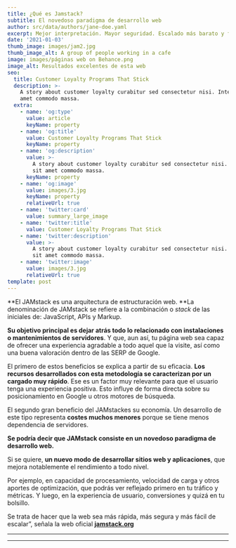 ```yaml
---
title: ¿Qué es Jamstack?
subtitle: El novedoso paradigma de desarrollo web
author: src/data/authors/jane-doe.yaml
excerpt: Mejor interpretación. Mayor seguridad. Escalado más barato y fácil.
date: '2021-01-03'
thumb_image: images/jam2.jpg
thumb_image_alt: A group of people working in a cafe
image: images/páginas web on Behance.png
image_alt: Resultados excelentes de esta web
seo:
  title: Customer Loyalty Programs That Stick
  description: >-
    A story about customer loyalty curabitur sed consectetur nisi. Integer sit
    amet commodo massa.
  extra:
    - name: 'og:type'
      value: article
      keyName: property
    - name: 'og:title'
      value: Customer Loyalty Programs That Stick
      keyName: property
    - name: 'og:description'
      value: >-
        A story about customer loyalty curabitur sed consectetur nisi. Integer
        sit amet commodo massa.
      keyName: property
    - name: 'og:image'
      value: images/3.jpg
      keyName: property
      relativeUrl: true
    - name: 'twitter:card'
      value: summary_large_image
    - name: 'twitter:title'
      value: Customer Loyalty Programs That Stick
    - name: 'twitter:description'
      value: >-
        A story about customer loyalty curabitur sed consectetur nisi. Integer
        sit amet commodo massa.
    - name: 'twitter:image'
      value: images/3.jpg
      relativeUrl: true
template: post
---
```

**El JAMstack es una arquitectura de estructuración web. **La denominación de JAMstack se refiere a la combinación o *stack* de las iniciales de: JavaScript, APIs y Markup. 

**Su objetivo principal es dejar atrás todo lo relacionado con instalaciones o mantenimientos de servidores**. Y que, aun así, tu página web sea capaz de ofrecer una experiencia agradable a todo aquel que la visite, así como una buena valoración dentro de las SERP de Google.

El primero de estos beneficios se explica a partir de su eficacia. **Los recursos desarrollados con esta metodología se caracterizan por un cargado muy rápido**. Ese es un factor muy relevante para que el usuario tenga una experiencia positiva. Esto influye de forma directa sobre su posicionamiento en Google u otros motores de búsqueda.

El segundo gran beneficio del JAMstackes su economía. Un desarrollo de este tipo representa **costes muchos menores** porque se tiene menos dependencia de servidores.

**Se podría decir que JAMstack consiste en un novedoso paradigma de desarrollo web.**

Si se quiere, **un nuevo modo de desarrollar sitios web y aplicaciones**, que mejora notablemente el rendimiento a todo nivel.

Por ejemplo, en capacidad de procesamiento, velocidad de carga y otros aportes de optimización, que podrás ver reflejado primero en tu tráfico y métricas. Y luego, en la experiencia de usuario, conversiones y quizá en tu bolsillo.

Se trata de hacer que la web sea más rápida, más segura y más fácil de escalar”, señala la web oficial [**jamstack.org**](jamstack.org)

***

***
